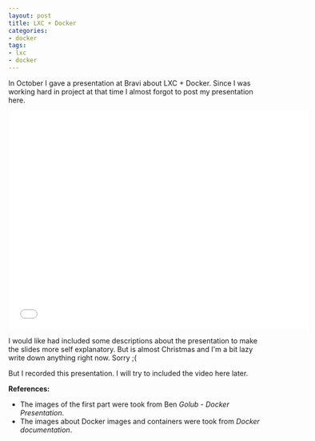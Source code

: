 ```yaml
---
layout: post
title: LXC + Docker
categories:
- docker
tags:
- lxc
- docker
---
```


In October I gave a presentation at Bravi about LXC + Docker. Since I was working hard in project at that time I almost forgot to post my presentation here.

<iframe src="//slides.com/maxnunes/lxc-docker/embed" width="600" height="436" scrolling="no" frameborder="0" webkitallowfullscreen mozallowfullscreen allowfullscreen></iframe>

I would like had included some descriptions about the presentation to make the slides more self explanatory. But is almost Christmas and I'm a bit lazy write down anything right now. Sorry ;(

But I recorded this presentation. I will try to included the video here later.

**References:**

- The images of the first part were took from Ben *Golub - Docker Presentation*.
- The images about Docker images and containers were took from *Docker documentation*.
